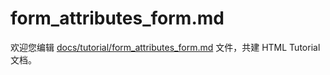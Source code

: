 form_attributes_form.md
===

欢迎您编辑 <a target="__blank" href="https://github.com/jaywcjlove/html-tutorial/blob/main/docs/tutorial/form_attributes_form.md">docs/tutorial/form_attributes_form.md</a> 文件，共建 HTML Tutorial 文档。
